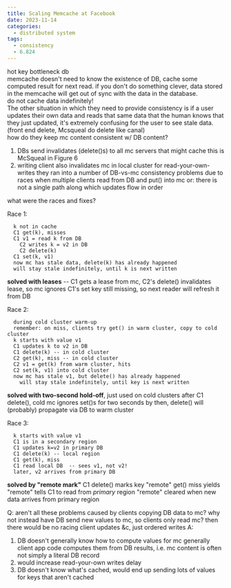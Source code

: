 ```yaml
---
title: Scaling Memcache at Facebook
date: 2023-11-14
categories:
  - distributed system
tags:
  - consistency
  - 6.824
---
```

hot key  bottleneck db  
memcache doesn't need to know the existence of DB, cache some computed result for next read.
if you don't do something clever, data stored in the memcache will get out of sync with the data in the database.  
do not cache data indefinitely!  
The other situation in which they need to provide consistency is if a user updates their own data and reads that same data that the human knows that they just updated, it's extremely confusing for the user to see stale data.(front end delete, Mcsqueal do delete like canal)  
how do they keep mc content consistent w/ DB content?
  1. DBs send invalidates (delete()s) to all mc servers that might cache
     this is McSqueal in Figure 6
  2. writing client also invalidates mc in local cluster
     for read-your-own-writes
they ran into a number of DB-vs-mc consistency problems
  due to races when multiple clients read from DB and put() into mc
  or: there is not a single path along which updates flow in order

what were the races and fixes?

Race 1:
```
  k not in cache  
  C1 get(k), misses  
  C1 v1 = read k from DB  
    C2 writes k = v2 in DB  
    C2 delete(k)  
  C1 set(k, v1)  
  now mc has stale data, delete(k) has already happened
  will stay stale indefinitely, until k is next written
  ```
  **solved with leases** -- C1 gets a lease from mc, C2's delete() invalidates lease,
    so mc ignores C1's set
    key still missing, so next reader will refresh it from DB

Race 2:
```
  during cold cluster warm-up
  remember: on miss, clients try get() in warm cluster, copy to cold cluster
  k starts with value v1
  C1 updates k to v2 in DB
  C1 delete(k) -- in cold cluster
  C2 get(k), miss -- in cold cluster
  C2 v1 = get(k) from warm cluster, hits
  C2 set(k, v1) into cold cluster
  now mc has stale v1, but delete() has already happened
    will stay stale indefinitely, until key is next written
```
  **solved with two-second hold-off**, just used on cold clusters
    after C1 delete(), cold mc ignores set()s for two seconds
    by then, delete() will (probably) propagate via DB to warm cluster

Race 3:
```
  k starts with value v1
  C1 is in a secondary region
  C1 updates k=v2 in primary DB
  C1 delete(k) -- local region
  C1 get(k), miss
  C1 read local DB  -- sees v1, not v2!
  later, v2 arrives from primary DB
  ```
  
  **solved by "remote mark"**
    C1 delete() marks key "remote"
    get() miss yields "remote"
      tells C1 to read from *primary* region
    "remote" cleared when new data arrives from primary region

Q: aren't all these problems caused by clients copying DB data to mc?
   why not instead have DB send new values to mc, so clients only read mc?
     then there would be no racing client updates &c, just ordered writes
A:
  1. DB doesn't generally know how to compute values for mc
     generally client app code computes them from DB results,
       i.e. mc content is often not simply a literal DB record
  2. would increase read-your-own writes delay
  3. DB doesn't know what's cached, would end up sending lots
     of values for keys that aren't cached
